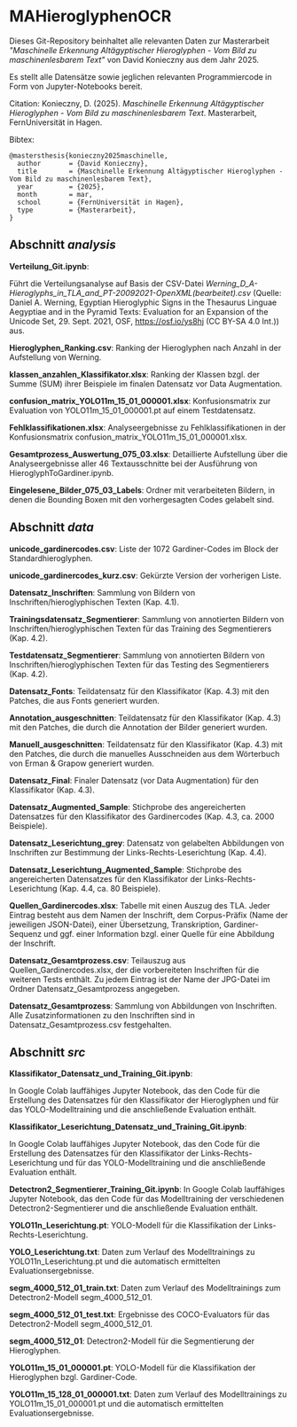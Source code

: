 # MAHieroglyphenOCR

Dieses Git-Repository beinhaltet alle relevanten Daten zur Masterarbeit *"Maschinelle Erkennung Altägyptischer Hieroglyphen - Vom Bild zu maschinenlesbarem Text"* von David Konieczny aus dem Jahr 2025.

Es stellt alle Datensätze sowie jeglichen relevanten Programmiercode in Form von Jupyter-Notebooks bereit.

Citation: 
Konieczny, D. (2025). *Maschinelle Erkennung Altägyptischer Hieroglyphen - Vom Bild zu maschinenlesbarem Text*. Masterarbeit, FernUniversität in Hagen.

Bibtex:
```
@mastersthesis{konieczny2025maschinelle,
  author       = {David Konieczny},
  title        = {Maschinelle Erkennung Altägyptischer Hieroglyphen - Vom Bild zu maschinenlesbarem Text},
  year         = {2025},
  month        = mar,
  school       = {FernUniversität in Hagen},
  type         = {Masterarbeit},
}
```

## Abschnitt *analysis*
**Verteilung_Git.ipynb**: 

Führt die Verteilungsanalyse auf Basis der CSV-Datei *Werning_D_A-Hieroglyphs_in_TLA_and_PT-20092021-OpenXML(bearbeitet).csv* (Quelle: Daniel A. Werning, Egyptian Hieroglyphic Signs in the Thesaurus Linguae Aegyptiae and in the Pyramid Texts: Evaluation for an Expansion of the Unicode Set, 29. Sept. 2021, OSF, https://osf.io/ys8hj (CC BY-SA 4.0 Int.)) aus.

**Hieroglyphen_Ranking.csv**: Ranking der Hieroglyphen nach Anzahl in der Aufstellung von Werning.

**klassen_anzahlen_Klassifikator.xlsx**: Ranking der Klassen bzgl. der Summe (SUM) ihrer Beispiele im finalen Datensatz vor Data Augmentation.

**confusion_matrix_YOLO11m_15_01_000001.xlsx**: Konfusionsmatrix zur Evaluation von YOLO11m_15_01_000001.pt auf einem Testdatensatz.

**Fehlklassifikationen.xlsx**: Analyseergebnisse zu Fehlklassifikationen in der Konfusionsmatrix confusion_matrix_YOLO11m_15_01_000001.xlsx.

**Gesamtprozess_Auswertung_075_03.xlsx**: Detaillierte Aufstellung über die Analyseergebnisse aller 46 Textausschnitte bei der Ausführung von HieroglyphToGardiner.ipynb.

**Eingelesene_Bilder_075_03_Labels**: Ordner mit verarbeiteten Bildern, in denen die Bounding Boxen mit den vorhergesagten Codes gelabelt sind.


## Abschnitt *data*
**unicode_gardinercodes.csv**: Liste der 1072 Gardiner-Codes im Block der Standardhieroglyphen.

**unicode_gardinercodes_kurz.csv**: Gekürzte Version der vorherigen Liste.

**Datensatz_Inschriften**: Sammlung von Bildern von Inschriften/hieroglyphischen Texten (Kap. 4.1).

**Trainingsdatensatz_Segmentierer**: Sammlung von annotierten Bildern von Inschriften/hieroglyphischen Texten für das Training des Segmentierers (Kap. 4.2).

**Testdatensatz_Segmentierer**: Sammlung von annotierten Bildern von Inschriften/hieroglyphischen Texten für das Testing des Segmentierers (Kap. 4.2).

**Datensatz_Fonts**: Teildatensatz für den Klassifikator (Kap. 4.3) mit den Patches, die aus Fonts generiert wurden.

**Annotation_ausgeschnitten**: Teildatensatz für den Klassifikator (Kap. 4.3) mit den Patches, die durch die Annotation der Bilder generiert wurden.

**Manuell_ausgeschnitten**: Teildatensatz für den Klassifikator (Kap. 4.3) mit den Patches, die durch die manuelles Ausschneiden aus dem Wörterbuch von Erman & Grapow generiert wurden.

**Datensatz_Final**: Finaler Datensatz (vor Data Augmentation) für den Klassifikator (Kap. 4.3).

**Datensatz_Augmented_Sample**: Stichprobe des angereicherten Datensatzes für den Klassifikator des Gardinercodes (Kap. 4.3, ca. 2000 Beispiele).

**Datensatz_Leserichtung_grey**: Datensatz von gelabelten Abbildungen von Inschriften zur Bestimmung der Links-Rechts-Leserichtung (Kap. 4.4). 

**Datensatz_Leserichtung_Augmented_Sample**: Stichprobe des angereicherten Datensatzes für den Klassifikator der Links-Rechts-Leserichtung (Kap. 4.4, ca. 80 Beispiele).

**Quellen_Gardinercodes.xlsx**: Tabelle mit einen Auszug des TLA. Jeder Eintrag besteht aus dem Namen der Inschrift, dem Corpus-Präfix (Name der jeweiligen JSON-Datei), einer Übersetzung, Transkription, Gardiner-Sequenz und ggf. einer Information bzgl. einer Quelle für eine Abbildung der Inschrift.

**Datensatz_Gesamtprozess.csv**: Teilauszug aus Quellen_Gardinercodes.xlsx, der die vorbereiteten Inschriften für die weiteren Tests enthält. Zu jedem Eintrag ist der Name der JPG-Datei im Ordner Datensatz_Gesamtprozess angegeben.

**Datensatz_Gesamtprozess**: Sammlung von Abbildungen von Inschriften. Alle Zusatzinformationen zu den Inschriften sind in Datensatz_Gesamtprozess.csv festgehalten.


## Abschnitt *src*
**Klassifikator_Datensatz_und_Training_Git.ipynb**:

In Google Colab lauffähiges Jupyter Notebook, das den Code für die Erstellung des Datensatzes für den Klassifikator der Hieroglyphen und für das YOLO-Modelltraining und die anschließende Evaluation enthält. 

**Klassifikator_Leserichtung_Datensatz_und_Training_Git.ipynb**:

In Google Colab lauffähiges Jupyter Notebook, das den Code für die Erstellung des Datensatzes für den Klassifikator der Links-Rechts-Leserichtung und für das YOLO-Modelltraining und die anschließende Evaluation enthält. 

**Detectron2_Segmentierer_Training_Git.ipynb**:
In Google Colab lauffähiges Jupyter Notebook, das den Code für das Modelltraining der verschiedenen Detectron2-Segmentierer und die anschließende Evaluation enthält. 

**YOLO11n_Leserichtung.pt**: YOLO-Modell für die Klassifikation der Links-Rechts-Leserichtung.

**YOLO_Leserichtung.txt**: Daten zum Verlauf des Modelltrainings zu YOLO11n_Leserichtung.pt und die automatisch ermittelten Evaluationsergebnisse.

**segm_4000_512_01_train.txt**: Daten zum Verlauf des Modelltrainings zum Detectron2-Modell segm_4000_512_01.

**segm_4000_512_01_test.txt**: Ergebnisse des COCO-Evaluators für das Detectron2-Modell segm_4000_512_01.

**segm_4000_512_01**: Detectron2-Modell für die Segmentierung der Hieroglyphen.

**YOLO11m_15_01_000001.pt**: YOLO-Modell für die Klassifikation der Hieroglyphen bzgl. Gardiner-Code.

**YOLO11m_15_128_01_000001.txt**: Daten zum Verlauf des Modelltrainings zu YOLO11m_15_01_000001.pt und die automatisch ermittelten Evaluationsergebnisse.
